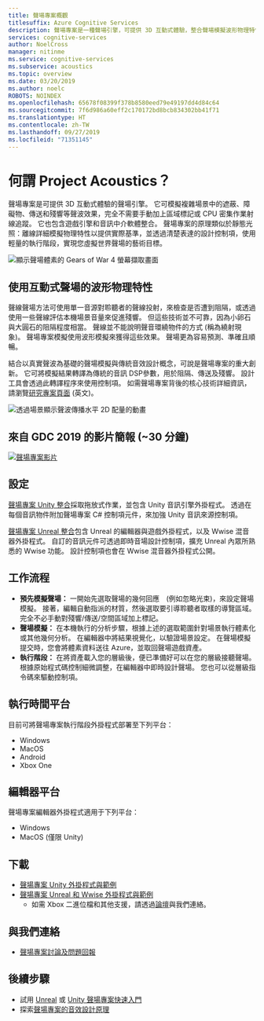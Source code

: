 ```yaml
---
title: 聲場專案概觀
titlesuffix: Azure Cognitive Services
description: 聲場專案是一種聲場引擎，可提供 3D 互動式體驗，整合聲場模擬波形物理特性模擬與互動式設計控制項。
services: cognitive-services
author: NoelCross
manager: nitinme
ms.service: cognitive-services
ms.subservice: acoustics
ms.topic: overview
ms.date: 03/20/2019
ms.author: noelc
ROBOTS: NOINDEX
ms.openlocfilehash: 65678f08399f378b8580eed79e49197dd4d84c64
ms.sourcegitcommit: 7f6d986a60eff2c170172bd8bcb834302bb41f71
ms.translationtype: HT
ms.contentlocale: zh-TW
ms.lasthandoff: 09/27/2019
ms.locfileid: "71351145"
---
```

# <a name="what-is-project-acoustics"></a>何謂 Project Acoustics？
聲場專案是可提供 3D 互動式體驗的聲場引擎。 它可模擬複雜場景中的遮蔽、障礙物、傳送和殘響等聲波效果，完全不需要手動加上區域標記或 CPU 密集作業射線追蹤。 它也包含遊戲引擎和音訊中介軟體整合。 聲場專案的原理類似於靜態光照：離線詳細模擬物理特性以提供實際基準，並透過清楚表達的設計控制項，使用輕量的執行階段，實現您虛擬世界聲場的藝術目標。

![顯示聲場體素的 Gears of War 4 螢幕擷取畫面](media/gears-with-voxels.jpg)

## <a name="using-wave-physics-for-interactive-acoustics"></a>使用互動式聲場的波形物理特性
聲線聲場方法可使用單一音源對聆聽者的聲線投射，來檢查是否遭到阻隔，或透過使用一些聲線評估本機場景音量來促進殘響。 但這些技術並不可靠，因為小卵石與大圓石的阻隔程度相當。 聲線並不能說明聲音環繞物件的方式 (稱為繞射現象)。 聲場專案模擬使用波形模擬來獲得這些效果。 聲場更為容易預測、準確且順暢。

結合以真實聲波為基礎的聲場模擬與傳統音效設計概念，可說是聲場專案的重大創新。 它可將模擬結果轉譯為傳統的音訊 DSP參數，用於阻隔、傳送及殘響。 設計工具會透過此轉譯程序來使用控制項。 如需聲場專案背後的核心技術詳細資訊，請瀏覽[研究專案頁面](https://www.microsoft.com/en-us/research/project/project-triton/) \(英文\)。

![透過場景顯示聲波傳播水平 2D 配量的動畫](media/wave-simulation.gif)

## <a name="video-presentation-from-gdc-2019-30-min"></a>來自 GDC 2019 的影片簡報 (~30 分鐘)
[![聲場專案影片](https://img.youtube.com/vi/uY4G-GUAQIE/0.jpg)](https://www.youtube.com/watch?v=uY4G-GUAQIE "按一下以播放影片")

## <a name="setup"></a>設定
[聲場專案 Unity 整合](unity-integration.md)採取拖放式作業，並包含 Unity 音訊引擎外掛程式。 透過在每個音訊物件附加聲場專案 C# 控制項元件，來加強 Unity 音訊來源控制項。

[聲場專案 Unreal 整合](unreal-integration.md)包含 Unreal 的編輯器與遊戲外掛程式，以及 Wwise 混音器外掛程式。 自訂的音訊元件可透過即時音場設計控制項，擴充 Unreal 內眾所熟悉的 Wwise 功能。 設計控制項也會在 Wwise 混音器外掛程式公開。

## <a name="workflow"></a>工作流程
* **預先模擬聲場：** 一開始先選取聲場的幾何回應　(例如忽略光束)，來設定聲場模擬。 接著，編輯自動指派的材質，然後選取要引導聆聽者取樣的導覽區域。 完全不必手動對殘響/傳送/空間區域加上標記。
* **聲場模擬：** 在本機執行的分析步驟，根據上述的選取範圍針對場景執行體素化或其他幾何分析。 在編輯器中將結果視覺化，以驗證場景設定。 在聲場模擬提交時，您會將體素資料送往 Azure，並取回聲場遊戲資產。
* **執行階段：** 在將資產載入您的層級後，便已準備好可以在您的層級接聽聲場。 根據原始程式碼控制細微調整，在編輯器中即時設計聲場。 您也可以從層級指令碼來驅動控制項。

## <a name="runtime-platforms"></a>執行時間平台
目前可將聲場專案執行階段外掛程式部署至下列平台：
* Windows
* MacOS
* Android
* Xbox One

## <a name="editor-platforms"></a>編輯器平台
聲場專案編輯器外掛程式適用于下列平台：
* Windows
* MacOS (僅限 Unity)

## <a name="download"></a>下載
* [聲場專案 Unity 外掛程式與範例](https://www.microsoft.com/en-us/download/details.aspx?id=57346)
* [聲場專案 Unreal 和 Wwise 外掛程式與範例](https://www.microsoft.com/download/details.aspx?id=58090)
  * 如需 Xbox 二進位檔和其他支援，請透過[論壇](https://github.com/microsoft/ProjectAcoustics/issues)與我們連絡。

## <a name="contact-us"></a>與我們連絡
* [聲場專案討論及問題回報](https://github.com/microsoft/ProjectAcoustics/issues)

## <a name="next-steps"></a>後續步驟
* 試用 [Unreal](unreal-quickstart.md) 或 [Unity 聲場專案快速入門](unity-quickstart.md)
* 探索[聲場專案的音效設計原理](design-process.md)

